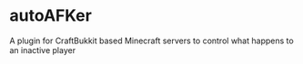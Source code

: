autoAFKer
=========

A plugin for CraftBukkit based Minecraft servers to control what happens to an inactive player